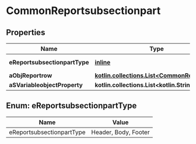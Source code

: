 
# CommonReportsubsectionpart

## Properties
| Name | Type | Description | Notes |
| ------------ | ------------- | ------------- | ------------- |
| **eReportsubsectionpartType** | [**inline**](#EReportsubsectionpartType) | The type of the Reportsubsectionpart |  |
| **aObjReportrow** | [**kotlin.collections.List&lt;CommonReportrow&gt;**](CommonReportrow.md) |  |  |
| **aSVariableobjectProperty** | **kotlin.collections.List&lt;kotlin.String&gt;** |  |  |


<a id="EReportsubsectionpartType"></a>
## Enum: eReportsubsectionpartType
| Name | Value |
| ---- | ----- |
| eReportsubsectionpartType | Header, Body, Footer |



